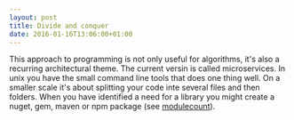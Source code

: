 ```yaml
---
layout: post
title: Divide and conquer
date: 2016-01-16T13:06:00+01:00
---
```


This approach to programming is not only useful for algorithms, it's also a recurring architectural theme. The current versin is called microservices. In unix you have the small command line tools that does one thing well. On a smaller scale it's about splitting your code inte several files and then folders. When you have identified a need for a library you might create a nuget, gem, maven or npm package (see [modulecount](http://www.modulecounts.com/)).

